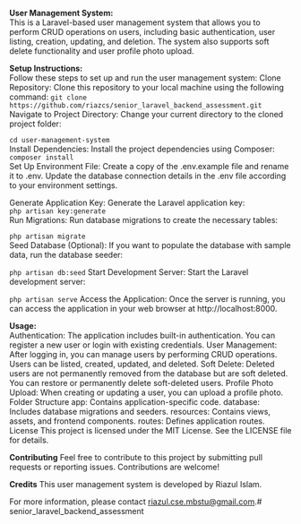 **User Management System:**<br/>
This is a Laravel-based user management system that allows you to perform CRUD operations on users, including basic authentication, user listing, creation, updating, and deletion. The system also supports soft delete functionality and user profile photo upload.

**Setup Instructions:**<br>
Follow these steps to set up and run the user management system:
Clone Repository: Clone this repository to your local machine using the following command:
`git clone https://github.com/riazcs/senior_laravel_backend_assessment.git` <br>
Navigate to Project Directory: Change your current directory to the cloned project folder:


`cd user-management-system`<br>
Install Dependencies: Install the project dependencies using Composer:
`composer install`<br>
Set Up Environment File: Create a copy of the .env.example file and rename it to .env. Update the database connection details in the .env file according to your environment settings.

Generate Application Key: Generate the Laravel application key:<br>
`php artisan key:generate`<br>
Run Migrations: Run database migrations to create the necessary tables:


`php artisan migrate`<br>
Seed Database (Optional): If you want to populate the database with sample data, run the database seeder:


`php artisan db:seed`
Start Development Server: Start the Laravel development server:

`php artisan serve`
Access the Application: Once the server is running, you can access the application in your web browser at http://localhost:8000.

**Usage:**<br>
Authentication: The application includes built-in authentication. You can register a new user or login with existing credentials.
User Management: After logging in, you can manage users by performing CRUD operations. Users can be listed, created, updated, and deleted.
Soft Delete: Deleted users are not permanently removed from the database but are soft deleted. You can restore or permanently delete soft-deleted users.
Profile Photo Upload: When creating or updating a user, you can upload a profile photo.
Folder Structure
app: Contains application-specific code.
database: Includes database migrations and seeders.
resources: Contains views, assets, and frontend components.
routes: Defines application routes.
License
This project is licensed under the MIT License. See the LICENSE file for details.

**Contributing**
Feel free to contribute to this project by submitting pull requests or reporting issues. Contributions are welcome!

**Credits**
This user management system is developed by Riazul Islam.

For more information, please contact riazul.cse.mbstu@gmail.com.# senior_laravel_backend_assessment
